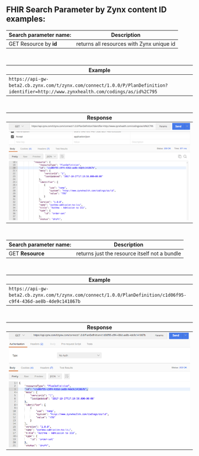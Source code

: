 ## FHIR Search Parameter by Zynx content ID examples:

Search parameter name: | Description 
 --- | --- 
GET Resource by **id** | returns all resources with Zynx unique id
<br>

| Example |
| --- |
| `https://api-gw-beta2.cb.zynx.com/t/zynx.com/connect/1.0.0/P/PlanDefinition?identifier=http://www.zynxhealth.com/codings/as/id%2C795` |
<br>

| Response |
| --- |
|<img src="img/postman-search-id.png">|
<br>

Search parameter name: | Description 
 --- | --- 
GET **Resource** | returns just the resource itself not a bundle
<br>

| Example |
| --- |
| `https://api-gw-beta2.cb.zynx.com/t/zynx.com/connect/1.0.0/PlanDefinition/c1d06f95-c9f4-436d-ae8b-4de9c141867b` |
<br>

| Response |
| --- |
|<img src="img/postman-search-resourceId.png">|
<br>
